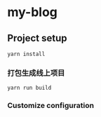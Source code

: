 # my-blog

## Project setup
```
yarn install
```

### 打包生成线上项目
```
yarn run build
```

### Customize configuration
